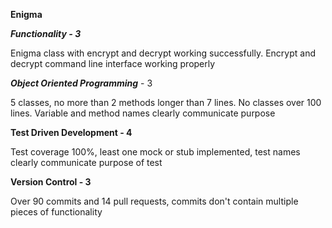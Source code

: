 **Enigma**

_**Functionality - 3**_

Enigma class with encrypt and decrypt working successfully. Encrypt
and decrypt command line interface working properly

_**Object Oriented Programming**_ - 3

5 classes, no more than 2 methods longer than 7 lines. No classes
over 100 lines. Variable and method names clearly communicate purpose

**Test Driven Development - 4**

Test coverage 100%, least one mock or stub implemented, test
names clearly communicate purpose of test

**Version Control - 3**

Over 90 commits and 14 pull requests, commits don't contain multiple
pieces of functionality
